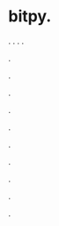 # bitpy.
.
.
.
.












.






















































.
























.



























.

















































































.































































.































































































.















.


































































.







































































.
